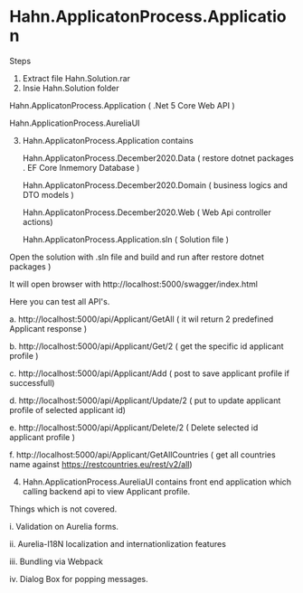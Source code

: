 # Hahn.ApplicatonProcess.Application

Steps

1. Extract file Hahn.Solution.rar
2. Insie Hahn.Solution folder

Hahn.ApplicatonProcess.Application ( .Net 5 Core Web API )

Hahn.ApplicationProcess.AureliaUI

3. Hahn.ApplicatonProcess.Application contains

	Hahn.ApplicatonProcess.December2020.Data  ( restore dotnet packages . EF Core Inmemory Database )
	
	Hahn.ApplicatonProcess.December2020.Domain ( business logics and DTO models )
	
	Hahn.ApplicatonProcess.December2020.Web ( Web Api controller actions)
	
	Hahn.ApplicatonProcess.Application.sln ( Solution file )
	
Open the solution with .sln file and build and run after restore dotnet packages )

It will open browser with 
http://localhost:5000/swagger/index.html

Here you can test all API's. 

a.	http://localhost:5000/api/Applicant/GetAll  ( it wil return 2 predefined Applicant response )

b.	http://localhost:5000/api/Applicant/Get/2   ( get the specific id applicant profile )

c.	http://localhost:5000/api/Applicant/Add     ( post to save applicant profile if successfull)

d.	http://localhost:5000/api/Applicant/Update/2 ( put to update applicant profile of selected applicant id)

e.	http://localhost:5000/api/Applicant/Delete/2  ( Delete selected id applicant profile )

f.	http://localhost:5000/api/Applicant/GetAllCountries ( get all countries name against https://restcountries.eu/rest/v2/all)

4. Hahn.ApplicationProcess.AureliaUI contains
	front end application which calling backend api to view Applicant profile.

Things which is not covered.

i. Validation on Aurelia forms.

ii. Aurelia-I18N localization and internationlization features

iii. Bundling via Webpack

iv. Dialog Box for popping messages.




